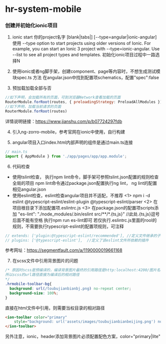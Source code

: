 # hr-system-mobile

### 创建并初始化ionic项目
1. ionic start 你的project名字 [blank|tabs|] [--type=angular|ionic-angular]
使用 --type option to start projects using older versions of Ionic. 
For example, you can start an Ionic 3 project with --type=ionic-angular. 
Use --list to see all project types and templates.
初始化ionic项目过程中一路选择N

2. 使用ionic或者ng脚手架，创建component、page等内容时，不想生成测试模块spec.ts
方法 在angular.json中找到配置项schematics，配置"spec":false

3. 预加载加载全部与否
```javascript
//如下声明，会加载所有的页面，可到浏览器Network查看加载的页面
RouterModule.forRoot(routes, { preloadingStrategy: PreloadAllModules })
//如下声明，加载当前请求的页面
RouterModule.forRoot(routes)
```
详情说明链接：https://www.jianshu.com/p/b07724297fdb

4. 引入ng-zorro-mobile，参考官网在ionic中使用，自行构建

5. angular项目入口index.html内部声明的组件<app-root></app-root>是通过main.ts连接
```javascript
// main.ts
import { AppModule } from './app/pages/app/app.module';
```
6. 代码检查

* 使用tslint检查，
    执行npm lint命令，脚手架可参照tslint.json配置的规则检查全局的项目
npm lint命令通过package.json配置执行ng lint， ng lint的配置相见angular.json
* 使用eslint检查，eslint检查angular项目并不适配，不推荐
<1> npm i -d eslint @typescript-eslint/eslint-plugin @typescript-eslint/parser
<2> 在项目根目录下添加配置项.eslintrc.js
<3> 在package.json的配置项scripts添加
"es-lint": "./node_modules/.bin/eslint src/**/*.{ts,js}"  //此处.{ts,js}逗号后面不能有空格
执行npm run es-lint即可
若仅执行.eslintrc.js里面的rool的规则，不需要执行typescript-eslint的配置项规则，可注释
```javascript
// extends: ['plugin:@typescript-eslint/recommended'], //定义文件继承的子规范
// plugins: ['@typescript-eslint'],  //定义了该eslint文件所依赖的插件
```
参考网址：https://segmentfault.com/a/1190000019661168

7. 在scss文件中引用背景图片的问题
```css
/* 原因时scss是预编译的，编译背景图片最终的引用路径是http:localhost:4200/图片名称.jpg
所以scss的url路径直接为编译后的相对路径
*/
.hrmobile-toolbar-bg{
  background: url(/toubujianbianbj.png) no-repeat center;
  background-size: 100%;
}
```
直接在html文件中引用，则需要当权目录的相对路径
```html
<ion-toolbar color="primary"
    style="background: url('assets/images/toubujianbianbeijing.png') no-repeat center;background-size: 100%;">
</ion-toolbar>
```
另外注意，ionic，header添加背景图片必须配置配色方案，color="primary|lite"